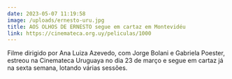 ```yaml
---
date: 2023-05-07 11:19:58
image: /uploads/ernesto-uru.jpg
title: AOS OLHOS DE ERNESTO segue em cartaz em Montevidéu
link: https://cinemateca.org.uy/peliculas/1000
---
```

Filme dirigido por Ana Luiza Azevedo, com Jorge Bolani e Gabriela Poester, estreou na Cinemateca Uruguaya no dia 23 de março e segue em cartaz já na sexta semana, lotando várias sessões.